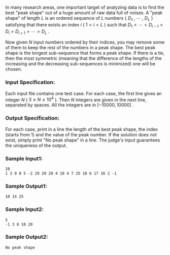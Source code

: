 <!-- Title
The Best Peak Shape (35)
-->
In many research areas, one important target of analyzing data is to find the
best "peak shape" out of a huge amount of raw data full of noises. A "peak
shape" of length $L$ is an ordered sequence of $L$ numbers { $D_1$ , $\cdots$
, $D_L$ } satisfying that there exists an index $i$ ( $1 < i < L$ ) such that
$D_1 < \cdots < D_{i-1} < D_i > D_{i+1} > \cdots > D_L$ .

Now given $N$ input numbers ordered by their indices, you may remove some of
them to keep the rest of the numbers in a peak shape. The best peak shape is
the longest sub-sequence that forms a peak shape. If there is a tie, then the
most symmetric (meaning that the difference of the lengths of the increasing
and the decreasing sub-sequences is minimized) one will be chosen.

### Input Specification:

Each input file contains one test case. For each case, the first line gives an
integer $N$ ( $3 \le N \le 10^4$ ). Then $N$ integers are given in the next
line, separated by spaces. All the integers are in $[-10000, 10000]$ .

### Output Specification:

For each case, print in a line the length of the best peak shape, the index
(starts from 1) and the value of the peak number. If the solution does not
exist, simply print "No peak shape" in a line. The judge's input guarantees
the uniqueness of the output.

### Sample Input1:

    
    
    20
    1 3 0 8 5 -2 29 20 20 4 10 4 7 25 18 6 17 16 2 -1
    

### Sample Output1:

    
    
    10 14 25
    

### Sample Input2:

    
    
    5
    -1 3 8 10 20
    

### Sample Output2:

    
    
    No peak shape
    

